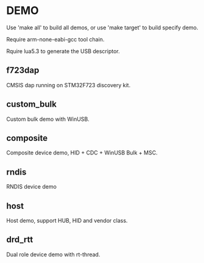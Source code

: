 DEMO
===========

Use 'make all' to build all demos, or use 'make target' to build specify demo.

Require arm-none-eabi-gcc tool chain.

Rquire lua5.3 to generate the USB descriptor.

## f723dap
CMSIS dap running on STM32F723 discovery kit.

## custom_bulk
Custom bulk demo with WinUSB.

## composite
Composite device demo, HID + CDC + WinUSB Bulk + MSC.

## rndis
RNDIS device demo

## host
Host demo, support HUB, HID and vendor class.

## drd_rtt
Dual role device demo with rt-thread.